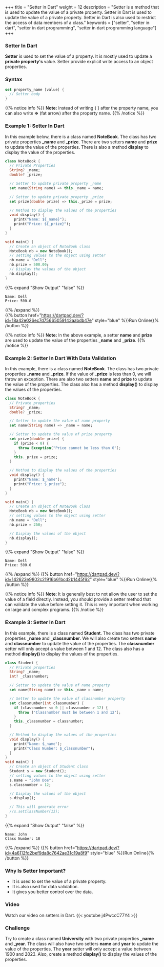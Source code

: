 +++
title = "Setter in Dart"
weight = 12
description = "Setter is a method that is used to update the value of a private property. Setter in Dart is used to update the value of a private property. Setter in Dart is also used to restrict the access of data members of a class."
keywords = ["setter", "setter in dart", "setter in dart programming", "setter in dart programming language"]
+++

### Setter In Dart
**Setter** is used to set the value of a property. It is mostly used to update a **private property's** value. Setter provide explicit write access to an object properties.

### Syntax
```dart
set property_name (value) {
  // Setter body
}
```

{{% notice info %}}
**Note:** Instead of writing { } after the property name, you can also write **=>** (fat arrow) after the property name.
{{% /notice %}}

### Example 1: Setter In Dart
In this example below, there is a class named **NoteBook**. The class has two private properties **_name** and **_prize**. There are two setters **name** and **prize** to update the value of the properties. There is also a method **display** to display the value of the properties.

```dart
class NoteBook {
  // Private Properties
  String? _name;
  double? _prize;

  // Setter to update private property _name
  set name(String name) => this._name = name;

  // Setter to update private property _prize
  set prize(double prize) => this._prize = prize;

  // Method to display the values of the properties
  void display() {
    print("Name: ${_name}");
    print("Price: ${_prize}");
  }
}

void main() {
  // Create an object of NoteBook class
  NoteBook nb = new NoteBook();
  // setting values to the object using setter
  nb.name = "Dell";
  nb.prize = 500.00;
  // Display the values of the object
  nb.display();
}
```
    
{{% expand "Show Output" "false" %}}
````plaintext
Name: Dell
Price: 500.0
````
{{% /expand %}}    
{{% button href="https://dartpad.dev/?id=18a42e026ec7d75665059143aabdb47e" style="blue" %}}Run Online{{% /button %}}   


{{% notice info %}}
**Note:** In the above example, a setter  **name** and **prize** are used to update the value of the properties **_name** and **_prize**. 
{{% /notice %}}


### Example 2: Setter In Dart With Data Validation
In this example, there is a class named **NoteBook**. The class has two private properties **_name** and **_prize**. If the value of **_prize** is less than 0, we will throw an exception. There are also two setters **name** and **prize** to update the value of the properties. The class also has a method **display()** to display the values of the properties.

```dart
class NoteBook {
  // Private properties
  String? _name;
  double? _prize;

  // Setter to update the value of name property
  set name(String name) => _name = name;

  // Setter to update the value of prize property
  set prize(double prize) {
    if (prize < 0) {
      throw Exception("Price cannot be less than 0");
    }
    this._prize = prize;
  }

  // Method to display the values of the properties
  void display() {
    print("Name: $_name");
    print("Price: $_prize");
  }
}

void main() {
  // Create an object of NoteBook class
  NoteBook nb = new NoteBook();
  // setting values to the object using setter
  nb.name = "Dell";
  nb.prize = 250;

  // Display the values of the object
  nb.display();
}
```
{{% expand "Show Output" "false" %}}
````plaintext
Name: Dell
Price: 500.0
````
{{% /expand %}}
{{% button href="https://dartpad.dev/?id=142623e9802c21916b61bcd2b1445f62" style="blue" %}}Run Online{{% /button %}}   

{{% notice info %}}
**Note**: It is generally best to not allow the user to set the value of a field directly. Instead, you should provide a setter method that can validate the value before setting it. This is very important when working on large and complex programs.
{{% /notice %}}

### Example 3: Setter In Dart 
In this example, there is a class named **Student**. The class has two private properties **_name** and **_classnumber**. We will also create two setters **name** and **classnumber** to update the value of the properties. The **classnumber** setter will only accept a value between 1 and 12. The class also has a method **display()** to display the values of the properties.

```dart
class Student {
  // Private properties
  String? _name;
  int? _classnumber;

  // Setter to update the value of name property
  set name(String name) => this._name = name;

  // Setter to update the value of classnumber property
  set classnumber(int classnumber) {
    if (classnumber <= 0 || classnumber > 12) {
      throw ('Classnumber must be between 1 and 12');
    }
    this._classnumber = classnumber;
  }

  // Method to display the values of the properties
  void display() {
    print("Name: $_name");
    print("Class Number: $_classnumber");
  }
}
void main() {
  // Create an object of Student class
  Student s = new Student();
  // setting values to the object using setter
  s.name = "John Doe";
  s.classnumber = 12;

  // Display the values of the object
  s.display();

  // This will generate error
  //s.setClassNumber(13);
}
```
{{% expand "Show Output" "false" %}}
````plaintext
Name: John
Class Number: 10
````
{{% /expand %}}
{{% button href="https://dartpad.dev/?id=4a6112fd2bef9da8c7642ae31c19a8f9" style="blue" %}}Run Online{{% /button %}}   


### Why Is Setter Important?
- It is used to set the value of a private property.
- It is also used for data validation.
- It gives you better control over the data.

### Video
Watch our video on setters in Dart.
{{< youtube j4PwccC77Y4 >}}

### Challenge
Try to create a class named **University** with two private properties **_name** and **_year**. The class will also have two setters **name** and **year** to update the value of the properties. The **year** setter will only accept a value between 1900 and 2023. Also, create a method **display()** to display the values of the properties.
